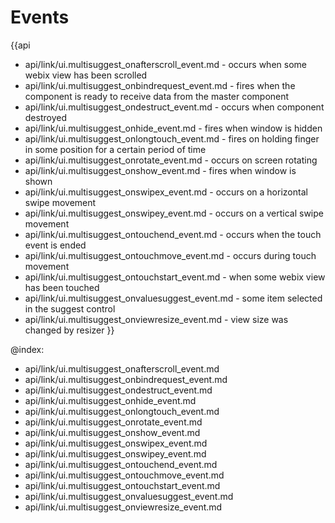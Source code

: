 Events
=======

{{api
- api/link/ui.multisuggest_onafterscroll_event.md - occurs when some webix view has been scrolled
- api/link/ui.multisuggest_onbindrequest_event.md - fires when the component is ready to receive data from the master component
- api/link/ui.multisuggest_ondestruct_event.md - occurs when component destroyed
- api/link/ui.multisuggest_onhide_event.md - fires when window is hidden
- api/link/ui.multisuggest_onlongtouch_event.md - fires on holding finger in some position for a certain period of time
- api/link/ui.multisuggest_onrotate_event.md - occurs on screen rotating
- api/link/ui.multisuggest_onshow_event.md - fires when window is shown
- api/link/ui.multisuggest_onswipex_event.md - occurs on a horizontal swipe movement
- api/link/ui.multisuggest_onswipey_event.md - occurs on a vertical swipe movement
- api/link/ui.multisuggest_ontouchend_event.md - occurs when the touch event is ended
- api/link/ui.multisuggest_ontouchmove_event.md - occurs during touch movement
- api/link/ui.multisuggest_ontouchstart_event.md - when some webix view has been touched
- api/link/ui.multisuggest_onvaluesuggest_event.md - some item selected in the suggest control
- api/link/ui.multisuggest_onviewresize_event.md - view size was changed by resizer
}}

@index:
- api/link/ui.multisuggest_onafterscroll_event.md
- api/link/ui.multisuggest_onbindrequest_event.md
- api/link/ui.multisuggest_ondestruct_event.md
- api/link/ui.multisuggest_onhide_event.md
- api/link/ui.multisuggest_onlongtouch_event.md
- api/link/ui.multisuggest_onrotate_event.md
- api/link/ui.multisuggest_onshow_event.md
- api/link/ui.multisuggest_onswipex_event.md
- api/link/ui.multisuggest_onswipey_event.md
- api/link/ui.multisuggest_ontouchend_event.md
- api/link/ui.multisuggest_ontouchmove_event.md
- api/link/ui.multisuggest_ontouchstart_event.md
- api/link/ui.multisuggest_onvaluesuggest_event.md
- api/link/ui.multisuggest_onviewresize_event.md



